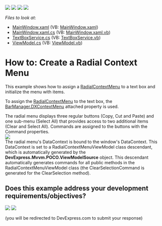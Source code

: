 <!-- default badges list -->
![](https://img.shields.io/endpoint?url=https://codecentral.devexpress.com/api/v1/VersionRange/128640767/21.1.5%2B)
[![](https://img.shields.io/badge/Open_in_DevExpress_Support_Center-FF7200?style=flat-square&logo=DevExpress&logoColor=white)](https://supportcenter.devexpress.com/ticket/details/T325071)
[![](https://img.shields.io/badge/📖_How_to_use_DevExpress_Examples-e9f6fc?style=flat-square)](https://docs.devexpress.com/GeneralInformation/403183)
[![](https://img.shields.io/badge/💬_Leave_Feedback-feecdd?style=flat-square)](#does-this-example-address-your-development-requirementsobjectives)
<!-- default badges end -->
<!-- default file list -->
*Files to look at*:

* [MainWindow.xaml](./CS/RadialMenuExample/MainWindow.xaml) (VB: [MainWindow.xaml](./VB/RadialMenuExample/MainWindow.xaml))
* [MainWindow.xaml.cs](./CS/RadialMenuExample/MainWindow.xaml.cs) (VB: [MainWindow.xaml.vb](./VB/RadialMenuExample/MainWindow.xaml.vb))
* [TextBoxService.cs](./CS/RadialMenuExample/TextBoxService.cs) (VB: [TextBoxService.vb](./VB/RadialMenuExample/TextBoxService.vb))
* [ViewModel.cs](./CS/RadialMenuExample/ViewModel.cs) (VB: [ViewModel.vb](./VB/RadialMenuExample/ViewModel.vb))
<!-- default file list end -->
# How to: Create a Radial Context Menu


<p>This example shows how to assign a <a href="https://documentation.devexpress.com/WPF/clsDevExpressXpfBarsRadialContextMenutopic.aspx">RadialContextMenu</a> to a text box and initialize the menu with items.</p>
<p>To assign the <a href="https://documentation.devexpress.com/WPF/clsDevExpressXpfBarsRadialContextMenutopic.aspx">RadialContextMenu</a> to the text box, the <a href="https://documentation.devexpress.com/WPF/DevExpressXpfBarsBarManager_DXContextMenutopic.aspx">BarManager.DXContextMenu</a> attached property is used.</p>
The radial menu displays three regular buttons (Copy, Cut and Paste) and one sub-menu (Select All) that provides access to two additional items (Clear and Select All). Commands are assigned to the buttons with the Command properties.<br><img src="https://raw.githubusercontent.com/DevExpress-Examples/how-to-create-a-radial-context-menu-t325071/14.2.4+/media/d84f3cf7-a3d1-11e5-80bf-00155d62480c.png"><br>The radial menu's DataContext is bound to the window's DataContext. This DataContext is set to a RadialContextMenuViewModel class descendant, which is automatically generated by the <strong>DevExpress.Mvvm.POCO.ViewModelSource</strong> object. This descendant automatically generates commands for all public methods in the RadialContextMenuViewModel class (the ClearSelectionCommand is generated for the ClearSelection method).

<br/>


<!-- feedback -->
## Does this example address your development requirements/objectives?

[<img src="https://www.devexpress.com/support/examples/i/yes-button.svg"/>](https://www.devexpress.com/support/examples/survey.xml?utm_source=github&utm_campaign=create-wpf-radial-context-menu&~~~was_helpful=yes) [<img src="https://www.devexpress.com/support/examples/i/no-button.svg"/>](https://www.devexpress.com/support/examples/survey.xml?utm_source=github&utm_campaign=create-wpf-radial-context-menu&~~~was_helpful=no)

(you will be redirected to DevExpress.com to submit your response)
<!-- feedback end -->
